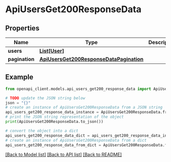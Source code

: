 # ApiUsersGet200ResponseData


## Properties

Name | Type | Description | Notes
------------ | ------------- | ------------- | -------------
**users** | [**List[User]**](User.md) |  | [optional] 
**pagination** | [**ApiUsersGet200ResponseDataPagination**](ApiUsersGet200ResponseDataPagination.md) |  | [optional] 

## Example

```python
from openapi_client.models.api_users_get200_response_data import ApiUsersGet200ResponseData

# TODO update the JSON string below
json = "{}"
# create an instance of ApiUsersGet200ResponseData from a JSON string
api_users_get200_response_data_instance = ApiUsersGet200ResponseData.from_json(json)
# print the JSON string representation of the object
print(ApiUsersGet200ResponseData.to_json())

# convert the object into a dict
api_users_get200_response_data_dict = api_users_get200_response_data_instance.to_dict()
# create an instance of ApiUsersGet200ResponseData from a dict
api_users_get200_response_data_from_dict = ApiUsersGet200ResponseData.from_dict(api_users_get200_response_data_dict)
```
[[Back to Model list]](../README.md#documentation-for-models) [[Back to API list]](../README.md#documentation-for-api-endpoints) [[Back to README]](../README.md)


